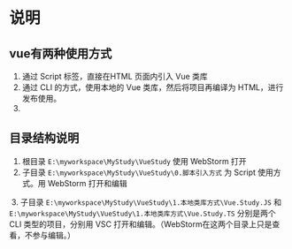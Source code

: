 # 说明

## vue有两种使用方式

1. 通过 Script 标签，直接在HTML 页面内引入 Vue 类库
2. 通过 CLI 的方式，使用本地的 Vue 类库，然后将项目再编译为 HTML，进行发布使用。
3. 

## 目录结构说明

1.  根目录 `E:\myworkspace\MyStudy\VueStudy` 使用 WebStorm 打开
2. 子目录 `E:\myworkspace\MyStudy\VueStudy\0.脚本引入方式` 为 Script 使用方式。用 WebStorm 打开和编辑

​	3. 子目录 `E:\myworkspace\MyStudy\VueStudy\1.本地类库方式\Vue.Study.JS` 和 `E:\myworkspace\MyStudy\VueStudy\1.本地类库方式\Vue.Study.TS` 分别是两个 CLI 类型的项目，分别用 VSC 打开和编辑。（WebStorm在这两个目录上只是查看，不参与编辑。）
